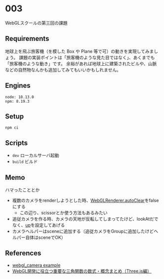 # 003
WebGLスクールの第三回の課題

## Requirements
地球上を飛ぶ旅客機（を模した Box や Plane 等で可）の動きを実現してみましょう。
課題の実装ポイントは「旅客機のような見た目ではなく」、あくまでも「旅客機のような動き」です。
余裕があれば地球上に建築されたビルや、山脈などの自然物なんかも追加してみてもいいかもしれません。

## Engines
```
node: 18.13.0
npm: 8.19.3
```

## Setup
```
npm ci
```

## Scripts
- `dev` ローカルサーバ起動
- `build` ビルド

## Memo
ハマったこととか
- 複数のカメラをrenderしようとした時、[WebGLRenderer.autoClear](https://threejs.org/docs/#api/en/renderers/WebGLRenderer.autoClear)をfalseにする
  - この辺り、scissorとか使う方法もあるみたい
- 追従カメラを作る時、カメラの天地が反転してしまってたけど、lookAtだでなく、[up](https://threejs.org/docs/#api/en/core/Object3D.up)を設定してあげる
- カメラヘルパーはsceneに追加する（追従カメラをGroupに追加したけどヘルパー自体はsceneでOK）

## References
- [webgl_camera example](https://threejs.org/examples/#webgl_camera)
- [WebGL開発に役立つ重要な三角関数の数式・概念まとめ（Three.js編）](https://ics.media/entry/10657/)
